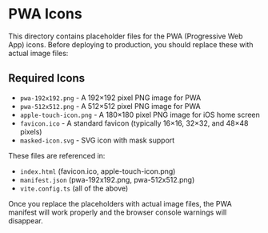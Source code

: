 # PWA Icons

This directory contains placeholder files for the PWA (Progressive Web App) icons. Before deploying to production, you should replace these with actual image files:

## Required Icons

- `pwa-192x192.png` - A 192×192 pixel PNG image for PWA
- `pwa-512x512.png` - A 512×512 pixel PNG image for PWA
- `apple-touch-icon.png` - A 180×180 pixel PNG image for iOS home screen
- `favicon.ico` - A standard favicon (typically 16×16, 32×32, and 48×48 pixels)
- `masked-icon.svg` - SVG icon with mask support

These files are referenced in:
- `index.html` (favicon.ico, apple-touch-icon.png)
- `manifest.json` (pwa-192x192.png, pwa-512x512.png)
- `vite.config.ts` (all of the above)

Once you replace the placeholders with actual image files, the PWA manifest will work properly and the browser console warnings will disappear. 